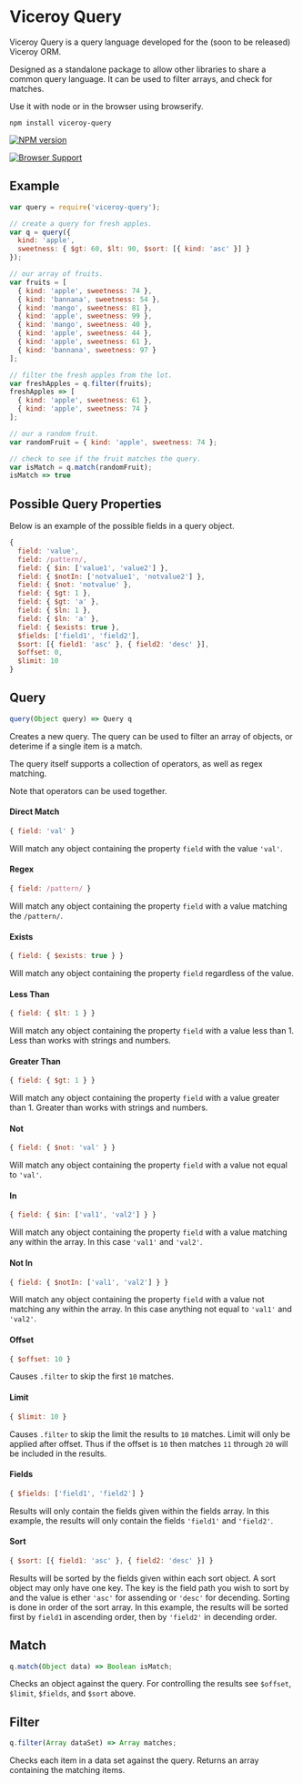 Viceroy Query
=============

Viceroy Query is a query language developed for
the (soon to be released) Viceroy ORM.

Designed as a standalone package to allow other
libraries to share a common query language. It
can be used to filter arrays, and check for
matches.

Use it with node or in the browser using
browserify.

```shell
npm install viceroy-query
```

[![NPM version](https://badge.fury.io/js/viceroy-query.png)](http://badge.fury.io/js/viceroy-query)

[![Browser Support](https://ci.testling.com/Battlefy/Viceroy-Query.png)](https://ci.testling.com/Battlefy/Viceroy-Query)

Example
-------
```javascript
var query = require('viceroy-query');

// create a query for fresh apples.
var q = query({
  kind: 'apple',
  sweetness: { $gt: 60, $lt: 90, $sort: [{ kind: 'asc' }] }
});

// our array of fruits.
var fruits = [
  { kind: 'apple', sweetness: 74 },
  { kind: 'bannana', sweetness: 54 },
  { kind: 'mango', sweetness: 81 },
  { kind: 'apple', sweetness: 99 },
  { kind: 'mango', sweetness: 40 },
  { kind: 'apple', sweetness: 44 },
  { kind: 'apple', sweetness: 61 },
  { kind: 'bannana', sweetness: 97 }
];

// filter the fresh apples from the lot.
var freshApples = q.filter(fruits);
freshApples => [
  { kind: 'apple', sweetness: 61 },
  { kind: 'apple', sweetness: 74 }
];

// our a random fruit.
var randomFruit = { kind: 'apple', sweetness: 74 };

// check to see if the fruit matches the query.
var isMatch = q.match(randomFruit);
isMatch => true
```

Possible Query Properties
-------------------------
Below is an example of the possible fields in
a query object.

```javascript
{
  field: 'value',
  field: /pattern/,
  field: { $in: ['value1', 'value2'] },
  field: { $notIn: ['notvalue1', 'notvalue2'] },
  field: { $not: 'notvalue' },
  field: { $gt: 1 },
  field: { $gt: 'a' },
  field: { $ln: 1 },
  field: { $ln: 'a' },
  field: { $exists: true },
  $fields: ['field1', 'field2'],
  $sort: [{ field1: 'asc' }, { field2: 'desc' }],
  $offset: 0,
  $limit: 10
}
```

Query
-----
```javascript
query(Object query) => Query q
```
Creates a new query. The query can be used to
filter an array of objects, or deterime if a
single item is a match.

The query itself supports a collection of
operators, as well as regex matching.

Note that operators can be used together.

#### Direct Match
```javascript
{ field: 'val' }
```
Will match any object containing the property
`field` with the value `'val'`.

#### Regex
```javascript
{ field: /pattern/ }
```
Will match any object containing the property
`field` with a value matching the `/pattern/`.

#### Exists
```javascript
{ field: { $exists: true } }
```
Will match any object containing the property
`field` regardless of the value.

#### Less Than
```javascript
{ field: { $lt: 1 } }
```
Will match any object containing the property
`field` with a value less than 1. Less than works
with strings and numbers.

#### Greater Than
```javascript
{ field: { $gt: 1 } }
```
Will match any object containing the property
`field` with a value greater than 1. Greater than
works with strings and numbers.

#### Not
```javascript
{ field: { $not: 'val' } }
```
Will match any object containing the property
`field` with a value not equal to `'val'`.

#### In
```javascript
{ field: { $in: ['val1', 'val2'] } }
```
Will match any object containing the property
`field` with a value matching any within the
array. In this case `'val1'` and `'val2'`.

#### Not In
```javascript
{ field: { $notIn: ['val1', 'val2'] } }
```
Will match any object containing the property
`field` with a value not matching any within the
array. In this case anything not equal to 
`'val1'` and `'val2'`.

#### Offset
```javascript
{ $offset: 10 }
```
Causes `.filter` to skip the first `10` matches.

#### Limit
```javascript
{ $limit: 10 }
```
Causes `.filter` to skip the limit the results
to `10` matches. Limit will only be applied after
offset. Thus if the offset is `10` then matches 
`11` through `20` will be included in the results.

#### Fields
```javascript
{ $fields: ['field1', 'field2'] }
```
Results will only contain the fields given within
the fields array. In this example, the results will
only contain the fields `'field1'` and `'field2'`.

#### Sort
```javascript
{ $sort: [{ field1: 'asc' }, { field2: 'desc' }] }
```
Results will be sorted by the fields given within
each sort object. A sort object may only have one
key. The key is the field path you wish to sort by
and the value is ether `'asc'` for assending or
`'desc'` for decending. Sorting is done in order
of the sort array.  In this example, the results
will be sorted first by `field1` in ascending order,
then by `'field2'` in decending order.

Match
-----
```javascript
q.match(Object data) => Boolean isMatch;
```
Checks an object against the query. For
controlling the results see `$offset`, `$limit`,
`$fields`, and `$sort` above.

Filter
------
```javascript
q.filter(Array dataSet) => Array matches;
```
Checks each item in a data set against the query.
Returns an array containing the matching items.
